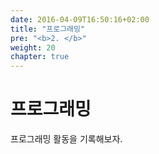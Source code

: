 ```yaml
---
date: 2016-04-09T16:50:16+02:00
title: "프로그래밍"
pre: "<b>2. </b>"
weight: 20
chapter: true
---
```


# 프로그래밍

프로그래밍 활동을 기록해보자.
